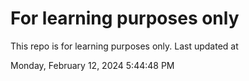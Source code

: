 # For learning purposes only
This repo is for learning purposes only.
Last updated at

Monday, February 12, 2024 5:44:48 PM


